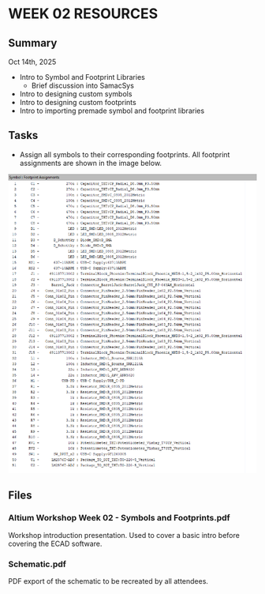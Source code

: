 # WEEK 02 RESOURCES

## Summary

Oct 14th, 2025

- Intro to Symbol and Footprint Libraries
  - Brief discussion into SamacSys
- Intro to designing custom symbols
- Intro to designing custom footprints
- Intro to importing premade symbol and footprint libraries

## Tasks

- Assign all symbols to their corresponding footprints. All footprint assignments are shown in the image below.

![Footprint_List](FootprintAssignments.png)

## Files

### Altium Workshop Week 02 - Symbols and Footprints.pdf
Workshop introduction presentation. Used to cover a basic intro before covering the ECAD software.

### Schematic.pdf
PDF export of the schematic to be recreated by all attendees.